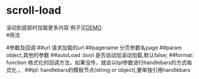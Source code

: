 # scroll-load
滚动到底部时加载更多内容
例子见[DEMO](http://www.lovewebgames.com/jsmodule/scroll-load.html)  
#用法
		<div id="content">
		</div>
		<script id="entry-template" type="text/x-handlebars-template">
			{{#each data}}
			<div><img src="{{url}}"/></div>
			<div>{{title}}</div>
			{{/each}}
		</script>
		<script src="../dist/jquery-1.9.1.min.js"></script>
		<script src="../dist/handlebars-v3.0.0.js"></script>
		<script src="../dist/scroll-load-jquery.js"></script>
		<script>
			$('#content').ScrollLoad({tpl:"#entry-template",url:"data.json",autoLoad:true});
		</script>
#参数及回调
##url
		请求加载的url
##pagename
		分页参数名page
##param
		object,其他的参数
##autoLoad  :bool
		是否自动加滚动加载,默认false;
##format: function
		格式化的回调方法，如果没传，就会以tpl参数进行handlebars的方式格式化 。
##tpl:
		handlebars的模板节点(string or object),要单独引用handlebars